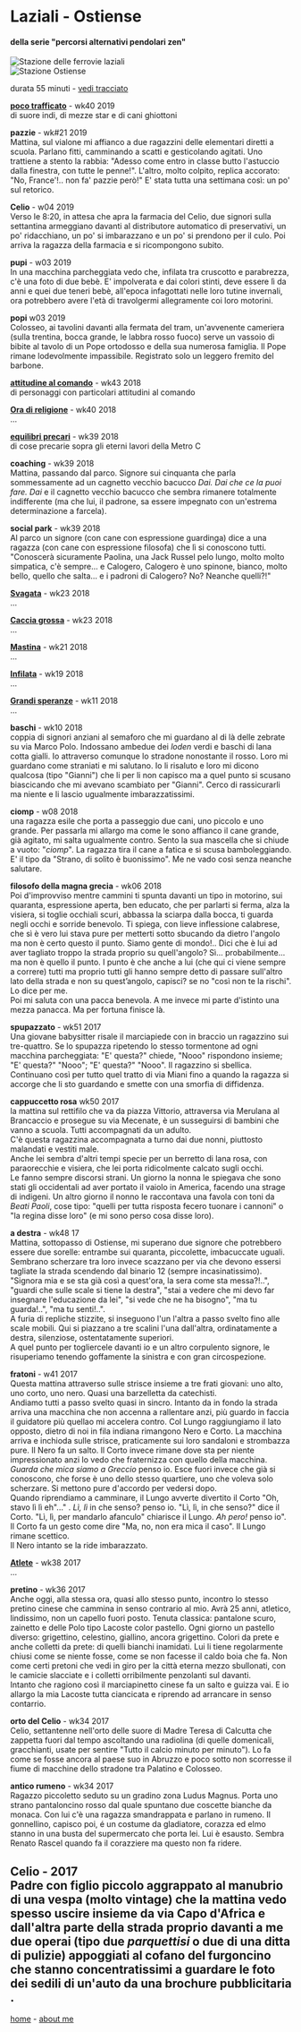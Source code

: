 # Laziali - Ostiense  

#### della serie "percorsi alternativi pendolari zen"  

![](https://live.staticflickr.com/65535/49138246843_0d0cd092c3_c.jpg "Stazione delle ferrovie laziali")  
![](https://live.staticflickr.com/65535/49138741166_3970f7f36b_c.jpg "Stazione Ostiense")  

durata 55 minuti - [vedi tracciato](https://drive.google.com/open?id=1lfLupIxBQTBgf8WX89Onet80jUItx0XT&usp=sharing)    

[**poco trafficato**](/19wk40-papz-pocotrafficato.md) - wk40 2019  
di suore indi, di mezze star e di cani ghiottoni  

**pazzie** - wk#21 2019  
Mattina, sul vialone mi affianco a due ragazzini delle elementari diretti a scuola. Parlano fitti, camminando a scatti e gesticolando agitati. Uno trattiene a stento la rabbia: "Adesso come entro in classe butto l'astuccio dalla finestra, con tutte le penne!". L'altro, molto colpito, replica accorato: "No, France'!.. non fa' pazzie però!"
E' stata tutta una settimana così: un po' sul retorico.

**Celio**  - w04 2019     
Verso le 8:20, in attesa che apra la farmacia del Celio, due signori sulla settantina armeggiano davanti al distributore automatico di preservativi, un po' ridacchiano, un po' si imbarazzano e un po' si prendono per il culo. Poi arriva la ragazza della farmacia e si ricompongono subito.  

**pupi**  - w03 2019  
In una macchina parcheggiata vedo che, infilata tra cruscotto e parabrezza, c'è una foto di due bebè. E' impolverata e dai colori stinti, deve essere lì da anni e quei due teneri bebè, all'epoca infagottati nelle loro tutine invernali, ora potrebbero avere l'età di travolgermi allegramente coi loro motorini.  

**popi** w03 2019   
Colosseo, ai tavolini davanti alla fermata del tram, un'avvenente cameriera (sulla trentina, bocca grande, le labbra rosso fuoco) serve un vassoio di bibite al tavolo di un Pope ortodosso e della sua numerosa famiglia. Il Pope rimane lodevolmente impassibile. Registrato solo un leggero fremito del barbone.  

[**attitudine al comando**](/19wk43-papz-attitudine.md) - wk43 2018  
di personaggi con particolari attitudini al comando   

[**Ora di religione**](/19wk32-oradireligione-interarete.md) - wk40 2018  
...  

[**equilibri precari**](/19wk41-papz-celio.md) - wk39 2018  
di cose precarie sopra gli eterni lavori della Metro C  

**coaching** - wk39 2018   
Mattina, passando dal parco. Signore sui cinquanta che parla sommessamente ad un cagnetto vecchio bacucco *Dai. Dai che ce la puoi fare. Dai* e il cagnetto vecchio bacucco che sembra rimanere totalmente indifferente (ma che lui, il padrone, sa essere impegnato con un'estrema determinazione a farcela).  

**social park** - wk39 2018  
Al parco un signore (con cane con espressione guardinga) dice a una ragazza (con cane con espressione filosofa) che lì si conoscono tutti. "Conoscerà sicuramente Paolina, una Jack Russel pelo lungo, molto molto simpatica, c'è sempre... e Calogero, Calogero è uno spinone, bianco, molto bello, quello che salta... e i padroni di Calogero? No? Neanche quelli?!"  

[**Svagata**](/19wk26-svagata-interarete.md) - wk23 2018  
...  

[**Caccia grossa**](/19wk26-cacciagrossa-interarete.md) - wk23 2018  
...  

[**Mastina**](/19wk25-mastina-interarete.md) - wk21 2018  
...  

[**Infilata**](/19wk25-controluce-interarete.md) - wk19 2018  
...  

[**Grandi speranze**](/19wk30-grandisperanze-interarete.md) - wk11 2018  
...  

**baschi**  - wk10 2018  
coppia di signori anziani al semaforo che mi guardano al di là delle zebrate su via Marco Polo. Indossano ambedue dei *loden* verdi e baschi di lana cotta gialli. Io attraverso comunque lo stradone nonostante il rosso. Loro mi guardano come straniati e mi salutano. Io li risaluto e loro mi dicono qualcosa (tipo "Gianni") che li per li non capisco ma a quel punto si scusano biascicando che mi avevano scambiato per "Gianni". Cerco di rassicurarli ma niente e li lascio ugualmente imbarazzatissimi. 

**ciomp** - w08 2018     
una ragazza esile che porta a passeggio due cani, uno piccolo e uno grande. Per passarla mi allargo ma come le sono affianco il cane grande, già agitato, mi salta ugualmente contro. Sento la sua mascella che si chiude a vuoto: "*ciomp*". La ragazza tira il cane a fatica e si scusa bamboleggiando. E' il tipo da "Strano, di solito è buonissimo". Me ne vado così senza neanche salutare.   

**filosofo della magna grecia** - wk06 2018  
Poi d'improvviso mentre cammini ti spunta davanti un tipo in motorino, sui quaranta, espressione aperta, ben educato, che per parlarti si ferma, alza la visiera, si toglie occhiali scuri, abbassa la sciarpa dalla bocca, ti guarda negli occhi e sorride benevolo. Ti spiega, con lieve inflessione calabrese, che sì è vero lui stava pure per metterti sotto sbucando da dietro l'angolo ma non è certo questo il punto. Siamo gente di mondo!.. Dici che è lui ad aver tagliato troppo la strada proprio su quell'angolo? Sì... probabilmente... ma non è quello il punto. I punto è che anche a lui (che qui ci viene sempre a correre) tutti ma proprio tutti gli hanno sempre detto di passare sull'altro lato della strada e non su quest’angolo, capisci?  se no "così non te la rischi". Lo dice per me.  
Poi mi saluta con una pacca benevola. A me invece mi parte d'istinto una mezza panacca. Ma per fortuna finisce là.  

**spupazzato** - wk51 2017   
Una giovane babysitter risale il marciapiede con in braccio un ragazzino sui tre-quattro. Se lo spupazza ripetendo lo stesso tormentone ad ogni macchina parcheggiata:  "E' questa?" chiede, "Nooo" rispondono insieme;  "E' questa?" "Nooo"; "E' questa?" "Nooo". Il ragazzino si sbellica. Continuano così per tutto quel tratto di via Miani fino a quando la ragazza si accorge che li sto guardando e smette con una smorfia di diffidenza.  

**cappuccetto rosa**  wk50 2017  
la mattina sul rettifilo che va da piazza Vittorio, attraversa via Merulana al Brancaccio e prosegue su via Mecenate, è un susseguirsi di bambini che vanno a scuola. Tutti accompagnati da un adulto.  
C'è questa ragazzina accompagnata a turno dai due nonni, piuttosto malandati e vestiti male.   
Anche lei sembra d'altri tempi specie per un berretto di lana rosa, con paraorecchie e visiera, che lei porta ridicolmente calcato sugli occhi.  
Le fanno sempre discorsi strani. Un giorno la nonna le spiegava che sono stati gli occidentali ad aver portato il vaiolo in America, facendo una strage di indigeni. Un altro giorno il nonno le raccontava una favola con toni da *Beati Paoli*, cose tipo: "quelli per tutta risposta fecero tuonare i cannoni" o "la regina disse loro" (e mi sono perso cosa disse loro).  

**a destra** - wk48 17  
Mattina, sottopasso di Ostiense, mi superano due signore che potrebbero essere due sorelle: entrambe sui quaranta, piccolette, imbacuccate uguali. Sembrano scherzare tra loro invece scazzano per via che devono essersi tagliate la strada scendendo dal binario 12 (sempre incasinatissimo). "Signora mia e se sta già così a quest'ora, la sera come sta messa?!..", "guardi che sulle scale si tiene la destra", "stai a vedere che mi devo far insegnare l'educazione da lei", "si vede che ne ha bisogno", "ma tu guarda!..", "ma tu senti!..".  
A furia di repliche stizzite, si inseguono l'un l'altra a passo svelto fino alle scale mobili. Qui si piazzano a tre scalini l'una dall'altra, ordinatamente a destra, silenziose, ostentatamente superiori.  
A quel punto per togliercele davanti io e un altro corpulento signore, le risuperiamo tenendo goffamente la sinistra e con gran circospezione.  

**fratoni** - w41 2017  
Questa mattina attraverso sulle strisce insieme a tre frati giovani: uno alto, uno corto, uno nero. Quasi una barzelletta da catechisti.  
Andiamo tutti a passo svelto quasi in sincro. Intanto da in fondo la strada arriva una macchina che non accenna a rallentare anzi, più guardo in faccia il guidatore più quellao mi accelera contro. Col Lungo raggiungiamo il lato opposto, dietro di noi in fila indiana rimangono Nero e Corto. La macchina arriva e inchioda sulle strisce, praticamente sui loro sandaloni e strombazza pure. Il Nero fa un salto.  ll Corto invece rimane dove sta per niente impressionato anzi lo vedo che fraternizza con quello della macchina. *Guarda che mica siamo a Greccio* penso io. Esce fuori invece che già si conoscono, che forse è uno dello stesso quartiere,  uno che voleva solo scherzare. Si mettono pure d'accordo per vedersi dopo.   
Quando riprendiamo a camminare, il Lungo avverte divertito il Corto "Oh, stavo lì lì eh"..." . *Lì, lì* in che senso? penso io. "Lì, lì, in che senso?" dice il Corto. "Lì, lì, per mandarlo afanculo" chiarisce il Lungo. *Ah pero!* penso io". Il Corto fa un gesto come dire "Ma, no, non era mica il caso". Il Lungo rimane scettico.  
Il Nero intanto se la ride imbarazzato.      

[**Atlete**](/19wk34-atlete-interarete.md) - wk38 2017  
...  


**pretino** - wk36 2017  
Anche oggi, alla stessa ora, quasi allo stesso punto, incontro lo stesso  pretino cinese che cammina in senso contrario al mio. Avrà 25 anni, atletico, lindissimo, non un capello fuori posto. Tenuta classica: pantalone scuro, zainetto e delle Polo tipo Lacoste color pastello. Ogni giorno un pastello diverso: grigettino, celestino, giallino, ancora grigettino. Colori da prete e anche colletti da prete: di quelli bianchi inamidati. Lui li tiene regolarmente chiusi come se niente fosse, come se non facesse il caldo boia che fa. Non come certi pretoni che vedi in giro per la città eterna mezzo sbullonati, con le camicie slacciate e i colletti orribilmente penzolanti sul davanti.  
Intanto che ragiono così il marciapinetto cinese fa un salto e guizza vai. E io allargo la mia Lacoste tutta ciancicata e riprendo ad arrancare in senso contarrio.

**orto del Celio** - wk34 2017  
Celio, settantenne nell'orto delle suore di Madre Teresa di Calcutta che zappetta fuori dal tempo ascoltando una radiolina (di quelle domenicali, gracchianti, usate per sentire "Tutto il calcio minuto per minuto"). Lo fa come se fosse ancora al paese suo in Abruzzo e poco sotto non scorresse il fiume di macchine dello stradone tra Palatino e Colosseo.  

**antico rumeno**  - wk34 2017  
Ragazzo piccoletto seduto su un gradino zona Ludus Magnus. Porta uno strano pantaloncino rosso dal quale spuntano due coscette bianche da monaca. Con lui c'è una ragazza smandrappata e parlano in rumeno. Il gonnellino, capisco poi, é un costume da gladiatore, corazza ed elmo stanno in una busta del supermercato che porta lei. Lui è esausto. Sembra Renato Rascel quando fa il corazziere ma questo non fa ridere. 

**Celio**  - 2017  
Padre con figlio piccolo aggrappato al manubrio di una vespa (molto vintage) che la mattina vedo spesso uscire insieme da via Capo d'Africa e dall'altra parte della strada proprio davanti a me due operai (tipo due *parquettisi* o due di una ditta di pulizie) appoggiati al cofano del furgoncino che stanno concentratissimi a guardare le foto dei sedili di un'auto da una brochure pubblicitaria .   
---  
[home](/papz.md) - [about me](/aboutme.md)
